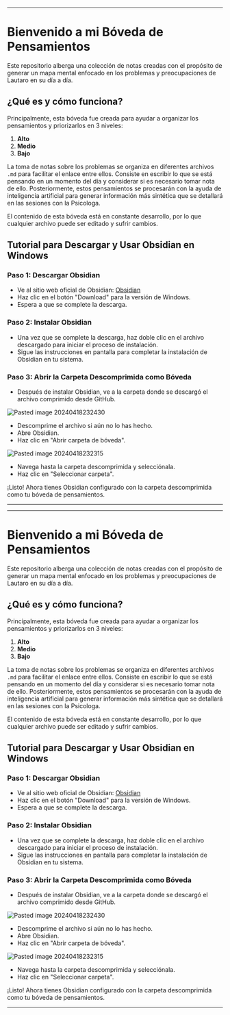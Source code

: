 
---
# Bienvenido a mi Bóveda de Pensamientos

Este repositorio alberga una colección de notas creadas con el propósito de generar un mapa mental enfocado en los problemas y preocupaciones de Lautaro en su día a día.

## ¿Qué es y cómo funciona?

Principalmente, esta bóveda fue creada para ayudar a organizar los pensamientos y priorizarlos en 3 niveles:

1. **Alto**
2. **Medio**
3. **Bajo**

La toma de notas sobre los problemas se organiza en diferentes archivos `.md` para facilitar el enlace entre ellos. Consiste en escribir lo que se está pensando en un momento del día y considerar si es necesario tomar nota de ello. Posteriormente, estos pensamientos se procesarán con la ayuda de inteligencia artificial para generar información más sintética que se detallará en las sesiones con la Psicologa.

El contenido de esta bóveda está en constante desarrollo, por lo que cualquier archivo puede ser editado y sufrir cambios.

## Tutorial para Descargar y Usar Obsidian en Windows

### Paso 1: Descargar Obsidian
- Ve al sitio web oficial de Obsidian: [Obsidian](https://obsidian.md/)
- Haz clic en el botón "Download" para la versión de Windows.
- Espera a que se complete la descarga.

### Paso 2: Instalar Obsidian
- Una vez que se complete la descarga, haz doble clic en el archivo descargado para iniciar el proceso de instalación.
- Sigue las instrucciones en pantalla para completar la instalación de Obsidian en tu sistema.

### Paso 3: Abrir la Carpeta Descomprimida como Bóveda

- Después de instalar Obsidian, ve a la carpeta donde se descargó el archivo comprimido desde GitHub.

![Pasted image 20240418232430](https://github.com/Z0SO/things/assets/109922256/d7928e9d-1614-43fe-bffd-53def2758426)

- Descomprime el archivo si aún no lo has hecho.
- Abre Obsidian.
- Haz clic en "Abrir carpeta de bóveda".

![Pasted image 20240418232315](https://github.com/Z0SO/things/assets/109922256/2994c9a3-8d13-405b-88c0-ac09d7861d29)

- Navega hasta la carpeta descomprimida y selecciónala.
- Haz clic en "Seleccionar carpeta".

¡Listo! Ahora tienes Obsidian configurado con la carpeta descomprimida como tu bóveda de pensamientos.


---

---
# Bienvenido a mi Bóveda de Pensamientos

Este repositorio alberga una colección de notas creadas con el propósito de generar un mapa mental enfocado en los problemas y preocupaciones de Lautaro en su día a día.

## ¿Qué es y cómo funciona?

Principalmente, esta bóveda fue creada para ayudar a organizar los pensamientos y priorizarlos en 3 niveles:

1. **Alto**
2. **Medio**
3. **Bajo**

La toma de notas sobre los problemas se organiza en diferentes archivos `.md` para facilitar el enlace entre ellos. Consiste en escribir lo que se está pensando en un momento del día y considerar si es necesario tomar nota de ello. Posteriormente, estos pensamientos se procesarán con la ayuda de inteligencia artificial para generar información más sintética que se detallará en las sesiones con la Psicologa.

El contenido de esta bóveda está en constante desarrollo, por lo que cualquier archivo puede ser editado y sufrir cambios.

## Tutorial para Descargar y Usar Obsidian en Windows

### Paso 1: Descargar Obsidian
- Ve al sitio web oficial de Obsidian: [Obsidian](https://obsidian.md/)
- Haz clic en el botón "Download" para la versión de Windows.
- Espera a que se complete la descarga.

### Paso 2: Instalar Obsidian
- Una vez que se complete la descarga, haz doble clic en el archivo descargado para iniciar el proceso de instalación.
- Sigue las instrucciones en pantalla para completar la instalación de Obsidian en tu sistema.

### Paso 3: Abrir la Carpeta Descomprimida como Bóveda

- Después de instalar Obsidian, ve a la carpeta donde se descargó el archivo comprimido desde GitHub.

![Pasted image 20240418232430](https://github.com/Z0SO/things/assets/109922256/d7928e9d-1614-43fe-bffd-53def2758426)

- Descomprime el archivo si aún no lo has hecho.
- Abre Obsidian.
- Haz clic en "Abrir carpeta de bóveda".

![Pasted image 20240418232315](https://github.com/Z0SO/things/assets/109922256/2994c9a3-8d13-405b-88c0-ac09d7861d29)

- Navega hasta la carpeta descomprimida y selecciónala.
- Haz clic en "Seleccionar carpeta".

¡Listo! Ahora tienes Obsidian configurado con la carpeta descomprimida como tu bóveda de pensamientos.


---
